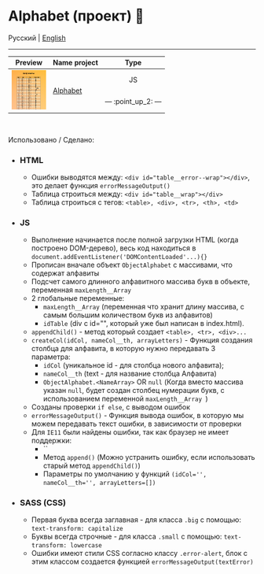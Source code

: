 # Alphabet (проект) :open_file_folder:


Русский | [English](README.md)
<hr>



<!-- table site Preview -->
<table align="">
  <thead>
    <tr>
      <th align="center">
        Preview
      </th>
      <th align="center">
        Name project
      </th>
      <th align="center">
        Type
      </th>
    </tr>
  </thead>
  <tbody>
    <!-- site 👇 -->
    <tr>
      <!-- td 🔳 -->
      <td align="center" colspan="1" rowspan="2">
        <a href="https://awake-coding.github.io/alphabet/" rel="nofollow">
          <img src="../image/alphabet-preview.jpg" title="Go to the site" alt="alphabet-preview" style="width: 70px;">
        </a>
      </td>
      <!-- td 🔳 -->
      <td rowspan="2">
        <a href="https://awake-coding.github.io/alphabet/" rel="nofollow">
          Alphabet
        </a>
      </td>
      <!-- td 🔳 -->
      <td align="center">JS</td>
    </tr>
    <!-- 🔴 row 2 -->
    <tr>
      <td align="center">
        <!-- 2 sections -->
        — :point_up_2: —
      </td>
    </tr>
    <!-- site 👇 -->
  </tbody>
</table><br>



Использовано / Сделано:
  - ### HTML
      - Ошибки выводятся между:    ```<div id="table__error--wrap"></div>```, это делает функция ```errorMessageOutput()```
      - Таблица строиться между:   ```<div id="table__wrap"></div>```
      - Таблица строиться с тегов: ```<table>, <div>, <tr>, <th>, <td>```
  - ### JS
      - Выполнение начинается после полной загрузки HTML (когда построено DOM-дерево), весь код находиться в ```document.addEventListener('DOMContentLoaded'...){}```
      - Прописан вначале объект ```ObjectAlphabet``` с массивами, что содержат алфавиты
      - Подсчет самого длинного алфавитного массива букв в объекте, переменная ```maxLength__Array```
      - 2 глобальные переменные:
          - ```maxLength__Array``` (переменная что хранит длину массива, с самым большим количеством букв из алфавитов)
          - ```idTable``` (div с id="", который уже был написан в index.html).
      - ```appendChild()``` - метод который создает ```<table>, <tr>, <div>...```
      - ```createCol(idCol, nameCol__th, arrayLetters)``` - Функция создания столбца для алфавита, в которую нужно передавать 3 параметра:
          - ```idCol``` (уникальное id - для столбца нового алфавита);
          - ```nameCol__th``` (text - для название столбца Алфавита)
          - ```ObjectAlphabet.<NameArray>``` OR ```null``` (Когда вместо массива указан ```null```, будет создан столбец нумерации букв, с использованием переменной ```maxLength__Array ```)
      - Созданы проверки ```if else```, с выводом ошибок
      - ```errorMessageOutput()``` - Функция вывода ошибок, в которую мы можем передавать текст ошибки, в зависимости от проверки
      - Для ```IE11``` были найдены ошибки, так как браузер не имеет поддержки:
          - ``
          - Метод ```append()``` (Можно устранить ошибку, если использовать старый метод ```appendChild()```)
          - Параметры по умолчанию у функций ```(idCol='', nameCol__th='', arrayLetters=[])```
  - ### SASS (CSS)
      - Первая буква всегда заглавная - для класса ```.big``` с помощью: ```text-transform: capitalize```
      - Буквы всегда строчные - для класса ```.small``` с помощью:       ```text-transform: lowercase```
      - Ошибки имеют стили CSS согласно классу ```.error-alert```, блок с этим классом создается функцией ```errorMessageOutput(textError)```